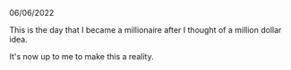 06/06/2022

This is the day that I became a millionaire after I thought of a million dollar idea.

It's now up to me to make this a reality.
